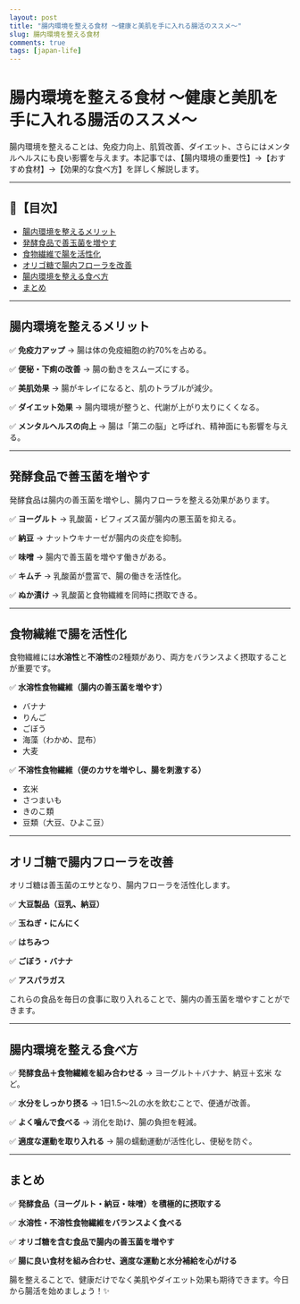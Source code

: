 ```yaml
---
layout: post
title: "腸内環境を整える食材 ～健康と美肌を手に入れる腸活のススメ～"
slug: 腸内環境を整える食材
comments: true
tags: [japan-life]
---
```


# 腸内環境を整える食材 ～健康と美肌を手に入れる腸活のススメ～

腸内環境を整えることは、免疫力向上、肌質改善、ダイエット、さらにはメンタルヘルスにも良い影響を与えます。本記事では、【腸内環境の重要性】→【おすすめ食材】→【効果的な食べ方】を詳しく解説します。

---

## 📌【目次】

- [腸内環境を整えるメリット](#腸内環境を整えるメリット)
- [発酵食品で善玉菌を増やす](#発酵食品で善玉菌を増やす)
- [食物繊維で腸を活性化](#食物繊維で腸を活性化)
- [オリゴ糖で腸内フローラを改善](#オリゴ糖で腸内フローラを改善)
- [腸内環境を整える食べ方](#腸内環境を整える食べ方)
- [まとめ](#まとめ)

---

## 腸内環境を整えるメリット

✅ **免疫力アップ** → 腸は体の免疫細胞の約70%を占める。

✅ **便秘・下痢の改善** → 腸の動きをスムーズにする。

✅ **美肌効果** → 腸がキレイになると、肌のトラブルが減少。

✅ **ダイエット効果** → 腸内環境が整うと、代謝が上がり太りにくくなる。

✅ **メンタルヘルスの向上** → 腸は「第二の脳」と呼ばれ、精神面にも影響を与える。

---

## 発酵食品で善玉菌を増やす

発酵食品は腸内の善玉菌を増やし、腸内フローラを整える効果があります。

✅ **ヨーグルト** → 乳酸菌・ビフィズス菌が腸内の悪玉菌を抑える。

✅ **納豆** → ナットウキナーゼが腸内の炎症を抑制。

✅ **味噌** → 腸内で善玉菌を増やす働きがある。

✅ **キムチ** → 乳酸菌が豊富で、腸の働きを活性化。

✅ **ぬか漬け** → 乳酸菌と食物繊維を同時に摂取できる。

---

## 食物繊維で腸を活性化

食物繊維には**水溶性**と**不溶性**の2種類があり、両方をバランスよく摂取することが重要です。

✅ **水溶性食物繊維（腸内の善玉菌を増やす）**
- バナナ
- りんご
- ごぼう
- 海藻（わかめ、昆布）
- 大麦

✅ **不溶性食物繊維（便のカサを増やし、腸を刺激する）**
- 玄米
- さつまいも
- きのこ類
- 豆類（大豆、ひよこ豆）

---

## オリゴ糖で腸内フローラを改善

オリゴ糖は善玉菌のエサとなり、腸内フローラを活性化します。

✅ **大豆製品（豆乳、納豆）**

✅ **玉ねぎ・にんにく**

✅ **はちみつ**

✅ **ごぼう・バナナ**

✅ **アスパラガス**

これらの食品を毎日の食事に取り入れることで、腸内の善玉菌を増やすことができます。

---

## 腸内環境を整える食べ方

✅ **発酵食品＋食物繊維を組み合わせる** → ヨーグルト＋バナナ、納豆＋玄米 など。

✅ **水分をしっかり摂る** → 1日1.5～2Lの水を飲むことで、便通が改善。

✅ **よく噛んで食べる** → 消化を助け、腸の負担を軽減。

✅ **適度な運動を取り入れる** → 腸の蠕動運動が活性化し、便秘を防ぐ。

---

## まとめ

✅ **発酵食品（ヨーグルト・納豆・味噌）を積極的に摂取する**

✅ **水溶性・不溶性食物繊維をバランスよく食べる**

✅ **オリゴ糖を含む食品で腸内の善玉菌を増やす**

✅ **腸に良い食材を組み合わせ、適度な運動と水分補給を心がける**

腸を整えることで、健康だけでなく美肌やダイエット効果も期待できます。今日から腸活を始めましょう！✨